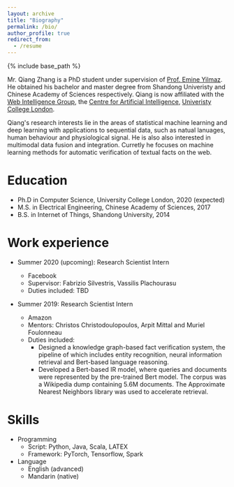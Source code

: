 ```yaml
---
layout: archive
title: "Biography"
permalink: /bio/
author_profile: true
redirect_from:
  - /resume
---
```


{% include base_path %}

Mr. Qiang Zhang is a PhD student under supervision of [Prof. Emine Yilmaz](https://sites.google.com/site/researchyilmaz/). He obtained his bachelor and master degree from Shandong Univeristy and Chinese Academy of Sciences respectively. Qiang is now affiliated with the [Web Intelligence Group](http://wi.cs.ucl.ac.uk/), the [Centre for Artificial Intelligence](https://www.ucl.ac.uk/ai-centre/), [Univeristy College London](https://www.ucl.ac.uk/).

Qiang's research interests lie in the areas of statistical machine learning and deep learning with applications to sequential data, such as natual lanuages, human behaviour and physiological signal. He is also also interested in multimodal data fusion and integration. Curretly he focuses on machine learning methods for automatic verification of textual facts on the web.

Education
======
* Ph.D in Computer Science, University College London, 2020 (expected)
* M.S. in Electrical Engineering, Chinese Academy of Sciences, 2017
* B.S. in Internet of Things, Shandong University, 2014

Work experience
======

* Summer 2020 (upcoming): Research Scientist Intern
  * Facebook
  * Supervisor: Fabrizio Silvestris, Vassilis Plachourasu
  * Duties included: TBD
  
* Summer 2019: Research Scientist Intern
  * Amazon 
  * Mentors: Christos Christodoulopoulos, Arpit Mittal and Muriel Foulonneau
  * Duties included: 
    * Designed a knowledge graph-based fact verification system, the pipeline of which includes entity recognition, neural information retrieval and Bert-based language reasoning.
    * Developed a Bert-based IR model, where queries and documents were represented by the pre-trained Bert model. The corpus was a Wikipedia dump containing 5.6M documents. The Approximate Nearest Neighbors library was used to accelerate retrieval. 
  
  
Skills
======
* Programming
  * Script: Python, Java, Scala, LATEX
  * Framework: PyTorch, Tensorflow, Spark
* Language
  * English (advanced)
  * Mandarin (native)
